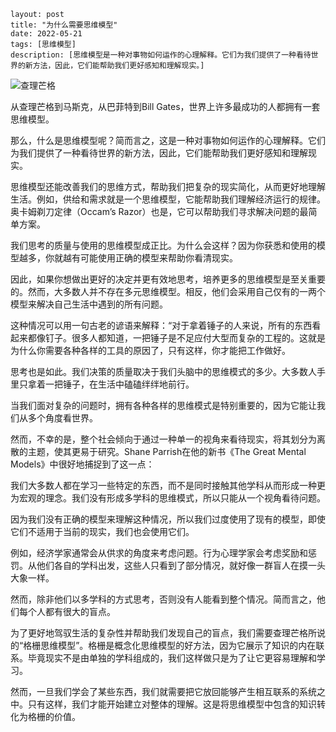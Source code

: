 

```
layout: post
title: "为什么需要思维模型"
date: 2022-05-21
tags: [思维模型]
description: [思维模型是一种对事物如何运作的心理解释。它们为我们提供了一种看待世界的新方法，因此，它们能帮助我们更好感知和理解现实。]
```

![查理芒格](https://tva1.sinaimg.cn/large/e6c9d24egy1h2g1kw642dj20i20c1my1.jpg)

从查理芒格到马斯克，从巴菲特到Bill Gates，世界上许多最成功的人都拥有一套思维模型。

那么，什么是思维模型呢？简而言之，这是一种对事物如何运作的心理解释。它们为我们提供了一种看待世界的新方法，因此，它们能帮助我们更好感知和理解现实。

思维模型还能改善我们的思维方式，帮助我们把复杂的现实简化，从而更好地理解生活。例如，供给和需求就是一个思维模型，它能帮助我们理解经济运行的规律。奥卡姆剃刀定律（Occam’s Razor）也是，它可以帮助我们寻求解决问题的最简单方案。

我们思考的质量与使用的思维模型成正比。为什么会这样？因为你获悉和使用的模型越多，你就越有可能使用正确的模型来帮助你看清现实。

因此，如果你想做出更好的决定并更有效地思考，培养更多的思维模型是至关重要的。然而，大多数人并不存在多元思维模型。相反，他们会采用自己仅有的一两个模型来解决自己生活中遇到的所有问题。

这种情况可以用一句古老的谚语来解释：“对于拿着锤子的人来说，所有的东西看起来都像钉子。很多人都知道，一把锤子是不足应付大型而复杂的工程的。这就是为什么你需要各种各样的工具的原因了，只有这样，你才能把工作做好。

思考也是如此。我们决策的质量取决于我们头脑中的思维模式的多少。大多数人手里只拿着一把锤子，在生活中磕磕绊绊地前行。

当我们面对复杂的问题时，拥有各种各样的思维模式是特别重要的，因为它能让我们从多个角度看世界。

然而，不幸的是，整个社会倾向于通过一种单一的视角来看待现实，将其划分为离散的主题，使其更易于研究。Shane Parrish在他的新书《The Great Mental Models》中很好地捕捉到了这一点：

我们大多数人都在学习一些特定的东西，而不是同时接触其他学科从而形成一种更为宏观的理念。我们没有形成多学科的思维模式，所以只能从一个视角看待问题。

因为我们没有正确的模型来理解这种情况，所以我们过度使用了现有的模型，即使它们不适用于当前的现实，我们也会使用它们。

例如，经济学家通常会从供求的角度来考虑问题。行为心理学家会考虑奖励和惩罚。从他们各自的学科出发，这些人只看到了部分情况，就好像一群盲人在摸一头大象一样。

然而，除非他们以多学科的方式思考，否则没有人能看到整个情况。简而言之，他们每个人都有很大的盲点。

为了更好地驾驭生活的复杂性并帮助我们发现自己的盲点，我们需要查理芒格所说的“格栅思维模型”。格栅是概念化思维模型的好方法，因为它展示了知识的内在联系。毕竟现实不是由单独的学科组成的，我们这样做只是为了让它更容易理解和学习。

然而，一旦我们学会了某些东西，我们就需要把它放回能够产生相互联系的系统之中。只有这样，我们才能开始建立对整体的理解。这是将思维模型中包含的知识转化为格栅的价值。